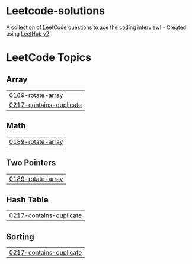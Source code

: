 # Leetcode-solutions
A collection of LeetCode questions to ace the coding interview! - Created using [LeetHub v2](https://github.com/arunbhardwaj/LeetHub-2.0)

<!---LeetCode Topics Start-->
# LeetCode Topics
## Array
|  |
| ------- |
| [0189-rotate-array](https://github.com/Purvajaa/Leetcode-solutions/tree/master/0189-rotate-array) |
| [0217-contains-duplicate](https://github.com/Purvajaa/Leetcode-solutions/tree/master/0217-contains-duplicate) |
## Math
|  |
| ------- |
| [0189-rotate-array](https://github.com/Purvajaa/Leetcode-solutions/tree/master/0189-rotate-array) |
## Two Pointers
|  |
| ------- |
| [0189-rotate-array](https://github.com/Purvajaa/Leetcode-solutions/tree/master/0189-rotate-array) |
## Hash Table
|  |
| ------- |
| [0217-contains-duplicate](https://github.com/Purvajaa/Leetcode-solutions/tree/master/0217-contains-duplicate) |
## Sorting
|  |
| ------- |
| [0217-contains-duplicate](https://github.com/Purvajaa/Leetcode-solutions/tree/master/0217-contains-duplicate) |
<!---LeetCode Topics End-->